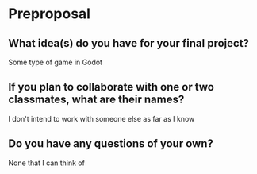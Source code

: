 # Preproposal

## What idea(s) do you have for your final project?

Some type of game in Godot

## If you plan to collaborate with one or two classmates, what are their names?

I don't intend to work with someone else as far as I know

## Do you have any questions of your own?

None that I can think of

